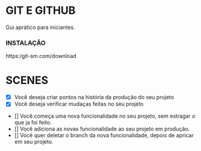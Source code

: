 # GIT E GITHUB

Gui aprático para iniciantes.

### INSTALAÇÃO 
https:/git-sm.com/download

# SCENES

- [x] Você deseja criar pontos na história da produção do seu projeto
- [x] Você deseja verificar mudaças feitas no seu projeto

- [] Você começa uma nova funcionalidade no seu projeto, sem estragar o que ja foi feito.  
- [] Você adiciona as novas funcionalidade ao seu projeto em produção.
- [] Você quer deletar o branch da nova funcionalidade, depois de apricar em seu projeto. 

